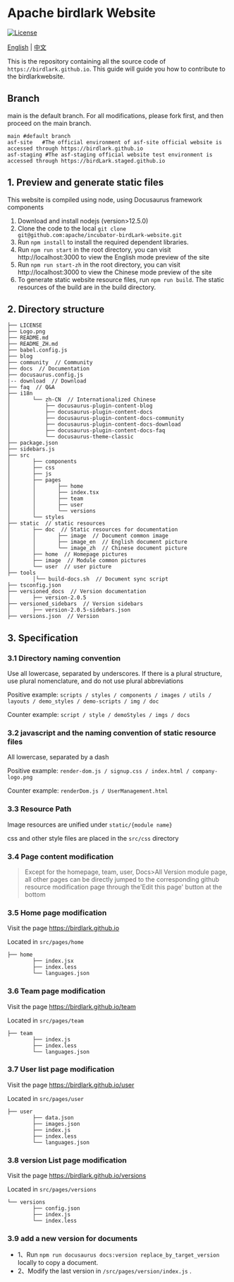 # Apache birdlark Website

[![License](https://img.shields.io/badge/license-Apache%202-4EB1BA.svg)](https://www.github.io/licenses/LICENSE-2.0.html)

[English](README.md) | [中文](README_ZH.md)

This is the repository containing all the source code of `https://birdlark.github.io`.
This guide will guide you how to contribute to the birdlarkwebsite.

## Branch

main is the default branch. For all modifications, please fork first, and then proceed on the main branch.

```
main #default branch
asf-site   #The official environment of asf-site official website is accessed through https://birdlark.github.io
asf-staging #The asf-staging official website test environment is accessed through https://birdLark.staged.github.io
```

## 1. Preview and generate static files

This website is compiled using node, using Docusaurus framework components

1. Download and install nodejs (version>12.5.0)
2. Clone the code to the local `git clone git@github.com:apache/incubator-birdLark-website.git`
2. Run `npm install` to install the required dependent libraries.
3. Run `npm run start` in the root directory, you can visit http://localhost:3000 to view the English mode preview of the site
4. Run `npm run start-zh` in the root directory, you can visit http://localhost:3000 to view the Chinese mode preview of the site
5. To generate static website resource files, run `npm run build`. The static resources of the build are in the build directory.

## 2. Directory structure

```
├── LICENSE
├── Logo.png
├── README.md
├── README_ZH.md
├── babel.config.js
├── blog
├── community  // Community
├── docs  // Documentation
├── docusaurus.config.js
|-- download  // Download
├── faq  // Q&A
├── i18n
│       └── zh-CN  // Internationalized Chinese
│           ├── docusaurus-plugin-content-blog
│           ├── docusaurus-plugin-content-docs
│           ├── docusaurus-plugin-content-docs-community
│           ├── docusaurus-plugin-content-docs-download
│           ├── docusaurus-plugin-content-docs-faq
│           └── docusaurus-theme-classic
├── package.json
├── sidebars.js
├── src
│       ├── components
│       ├── css
│       ├── js
│       ├── pages
│       │       ├── home
│       │       ├── index.tsx
│       │       ├── team
│       │       ├── user
│       │       └── versions
│       └── styles
├── static  // static resources
│       ├── doc  // Static resources for documentation
│       │       ├── image  // Document common image
│       │       ├── image_en  // English document picture
│       │       └── image_zh  // Chinese document picture
│       ├── home  // Homepage pictures
│       ├── image  // Module common pictures
│       └── user  // user picture
├── tools
        │└── build-docs.sh  // Document sync script
├── tsconfig.json
├── versioned_docs  // Version documentation
│       ├── version-2.0.5
├── versioned_sidebars  // Version sidebars
│       ├── version-2.0.5-sidebars.json
├── versions.json  // Version
```

## 3. Specification

### 3.1 Directory naming convention

Use all lowercase, separated by underscores. If there is a plural structure, use plural nomenclature, and do not use plural abbreviations

Positive example: `scripts / styles / components / images / utils / layouts / demo_styles / demo-scripts / img / doc`

Counter example: `script / style / demoStyles / imgs / docs`

### 3.2 javascript and the naming convention of static resource files

All lowercase, separated by a dash

Positive example: `render-dom.js / signup.css / index.html / company-logo.png`

Counter example: `renderDom.js / UserManagement.html`

### 3.3 Resource Path

Image resources are unified under `static/{module name}`

css and other style files are placed in the `src/css` directory

### 3.4 Page content modification

> Except for the homepage, team, user, Docs>All Version module page, all other pages can be directly jumped to the corresponding github resource modification page through the'Edit this page' button at the bottom

### 3.5 Home page modification

Visit the page https://birdlark.github.io

Located in `src/pages/home`

```
├── home
        ├── index.jsx
        ├── index.less
        └── languages.json
```

### 3.6 Team page modification

Visit the page https://birdlark.github.io/team

Located in `src/pages/team`

```
├── team
        ├── index.js
        ├── index.less
        └── languages.json
```

### 3.7 User list page modification

Visit the page https://birdlark.github.io/user

Located in `src/pages/user`

```
├── user
        ├── data.json
        ├── images.json
        ├── index.js
        ├── index.less
        └── languages.json
```

### 3.8 version List page modification

Visit the page https://birdlark.github.io/versions

Located in `src/pages/versions`

```
└── versions
        ├── config.json
        ├── index.js
        └── index.less
```

### 3.9 add a new version for documents

- 1、Run `npm run docusaurus docs:version replace_by_target_version` locally to copy a document.
- 2、Modify the last version in `/src/pages/version/index.js` .
